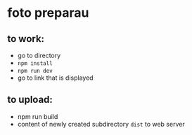 # foto preparau

## to work:
 * go to directory
 * `npm install`
 * `npm run dev`
 * go to link that is displayed
 
## to upload:
 * npm run build
 * content of newly created subdirectory `dist` to web server
